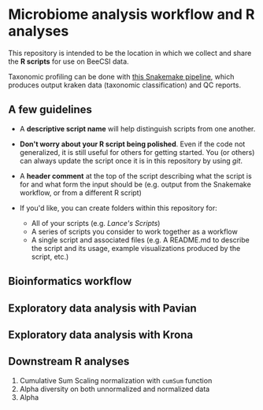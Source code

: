 # Microbiome analysis workflow and R analyses

This repository is intended to be the location in which we collect and share the **R scripts** for use on BeeCSI data.

Taxonomic profiling can be done with [this Snakemake pipeline](https://github.com/BeeCSI-Microbiome/taxonomic_profiling_pipeline), which produces output kraken data (taxonomic classification) and QC reports.

## A few guidelines

* A **descriptive script name** will help distinguish scripts from one another.

* **Don't worry about your R script being polished**. Even if the code not generalized, it is still useful for others for getting started. You (or others) can always update the script once it is in this repository by using _git_.

* A **header comment** at the top of the script describing what the script is for and what form the input should be (e.g. output from the Snakemake workflow, or from a different R script)

* If you'd like, you can create folders within this repository for:
    * All of your scripts (e.g. _Lance's Scripts_)
    * A series of scripts you consider to work together as a workflow
    * A single script and associated files (e.g. A README.md to describe the script and its usage, example visualizations produced by the script, etc.)

## Bioinformatics workflow

## Exploratory data analysis with Pavian

## Exploratory data analysis with Krona

## Downstream R analyses

1. Cumulative Sum Scaling normalization with `cumSum` function
2. Alpha diversity on both unnormalized and normalized data
3. Alpha 
